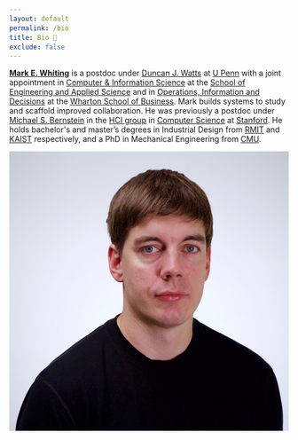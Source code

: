 ```yaml
---
layout: default
permalink: /bio
title: Bio 🐨
exclude: false
---
```


**[Mark E. Whiting](/)** is a postdoc under [Duncan J. Watts](https://en.wikipedia.org/wiki/Duncan_J._Watts) at [U Penn](https://www.upenn.edu) with a joint appointment in [Computer & Information Science](https://www.cis.upenn.edu/index.php) at the [School of Engineering and Applied Science](https://www.seas.upenn.edu) and in [Operations, Information and Decisions](https://oid.wharton.upenn.edu) at the [Wharton School of Business](https://www.wharton.upenn.edu). 
Mark builds systems to study and scaffold improved collaboration.
He was previously a postdoc under [Michael S. Bernstein](https://hci.stanford.edu/msb/) in the [HCI group](https://hci.stanford.edu) in [Computer Science](https://cs.stanford.edu) at [Stanford](http://stanford.edu).
He holds bachelor's and master’s degrees in Industrial Design from [RMIT](https://www.rmit.edu.au) and [KAIST](https://www.kaist.ac.kr/) respectively, and a PhD in Mechanical Engineering from [CMU](https://www.cmu.edu).

![Mark Whiting](/assets/Headshot.jpeg "Mark Whiting")
